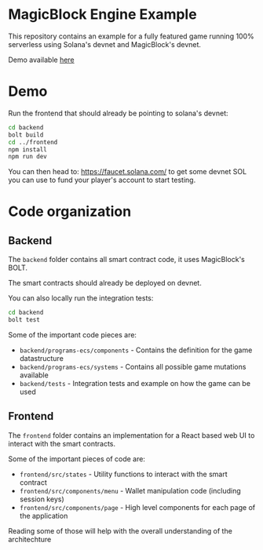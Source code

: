 
# MagicBlock Engine Example

This repository contains an example for a fully featured game running 100% serverless using Solana's devnet and MagicBlock's devnet.

Demo available [here](https://magicblock-labs.github.io/solana-generals/#/)

# Demo

Run the frontend that should already be pointing to solana's devnet:

```bash
cd backend
bolt build
cd ../frontend
npm install
npm run dev
```

You can then head to: https://faucet.solana.com/ to get some devnet SOL you can use to fund your player's account to start testing.

# Code organization

## Backend

The `backend` folder contains all smart contract code, it uses MagicBlock's BOLT.

The smart contracts should already be deployed on devnet.

You can also locally run the integration tests:

```bash
cd backend
bolt test
```

Some of the important code pieces are:

- `backend/programs-ecs/components` - Contains the definition for the game datastructure
- `backend/programs-ecs/systems` - Contains all possible game mutations available
- `backend/tests` - Integration tests and example on how the game can be used

## Frontend

The `frontend` folder contains an implementation for a React based web UI to interact with the smart contracts.

Some of the important pieces of code are:

- `frontend/src/states` - Utility functions to interact with the smart contract
- `frontend/src/components/menu` - Wallet manipulation code (including session keys)
- `frontend/src/components/page` - High level components for each page of the application

Reading some of those will help with the overall understanding of the architechture
